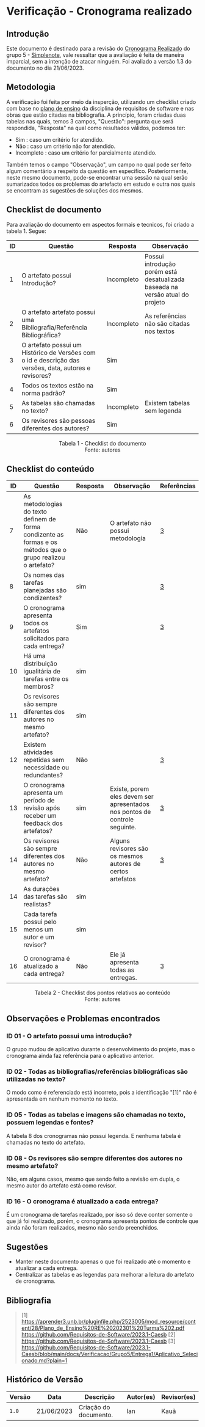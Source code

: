 # Verificação - Cronograma realizado

## Introdução

Este documento é destinado para a revisão do [Cronograma Realizado](https://github.com/Requisitos-de-Software/2023.1-Simplenote/blob/main/docs/planejamento/cronograma.md) 
do grupo 5 - [Simplenote](https://github.com/Requisitos-de-Software/2023.1-Simplenote), vale ressaltar que a avaliação é feita de maneira imparcial, sem a intenção de atacar ninguém. 
Foi avaliado a versão 1.3 do documento no dia 21/06/2023.

## Metodologia

A verificação foi feita por meio da insperção, utilizando um checklist criado com base no [plano de ensino](https://aprender3.unb.br/pluginfile.php/2523005/mod_resource/content/28/Plano_de_Ensino%20RE%20202301%20Turma%202.pdf) da disciplina de requisitos de software e nas obras que estão citadas na bibliografia. A princípio, foram criadas duas tabelas nas quais, 
temos 3 campos, "Questão": pergunta que será respondida, "Resposta" na qual como resultados válidos, podemos ter:

- Sim : caso um critério for atendido.
- Não : caso um critério não for atendido.
- Incompleto : caso um critério for parcialmente atendido.

Também temos o campo "Observação", um campo no qual pode ser feito algum comentário a respeito da questão em específico. Posteriormente, neste mesmo documento, pode-se encontrar uma sessão na qual serão sumarizados todos os problemas do artefacto em estudo e outra nos quais se encontram as sugestões de soluções dos mesmos.

## Checklist de documento
Para avaliação do documento em aspectos formais e tecnicos, foi criado a tabela 1. Segue:

|ID|Questão|Resposta|Observação|
|--|-------|--------|----------|
|1|O artefato possui Introdução?                                                                                |    Incompleto    |  Possui introdução porém está desatualizada baseada na versão atual do projeto        |
|2|O artefato artefato possui uma Bibliografia/Referência Bibliográfica?                                        |     Incompleto   | As referências não são citadas nos textos         |
|3|O artefato possui um Histórico de Versões com o id e descrição das versões, data, autores e revisores?       |     Sim   |          |
|4|Todos os textos estão na norma padrão?                                                                       |   Sim     |          |
|5|As tabelas são chamadas no texto?                                                                            |    Incompleto    | Existem tabelas sem legenda         |
|6|Os revisores são pessoas diferentes dos autores?                                                             |    Sim    |          |

<p align="center"> Tabela 1 - Checklist do documento <br> Fonte: autores </p>


## Checklist do conteúdo

| ID  | Questão | Resposta | Observação | Referências|
| --- | ------- | -------- | ---------- |------------|
|  7  | As metodologias do texto definem de forma condizente as formas e os métodos que o grupo realizou o artefato?                             |  Não	  | O artefato não possui metodologia             | [3](#ancora1) |
|  8  | Os nomes das tarefas planejadas são condizentes?                       |  sim	  |           | [3](#ancora1) |
|  9  | O cronograma apresenta todos os artefatos solicitados para cada entrega?   |  Sim	  |         | [3](#ancora1) |
|  10  | Há uma distribuição igualitária de tarefas entre os membros?                                              |  sim	  |              | |
|  11  | Os revisores são sempre diferentes dos autores no mesmo artefato?                   |  sim	  |              |  |
|  12  | Existem atividades repetidas sem necessidade ou redundantes?                         |  Não	  |              | [3](#ancora1) |
|  13  | O cronograma apresenta um período de revisão após receber um feedback dos artefatos?	                         |  sim	  |   Existe, porem eles devem ser apresentados nos pontos de controle seguinte.           | [3](#ancora1) |
|  14  | Os revisores são sempre diferentes dos autores no mesmo artefato?                     |  Não	  | Alguns revisores são os mesmos autores de certos artefatos             |  [3](#ancora1)| 
|  14  | As durações das tarefas são realistas?                       |  sim	  |              |  |
|  15  | Cada tarefa possui pelo menos um autor e um revisor?                       |  sim	  |              |  |
|  16  | O cronograma é atualizado a cada entrega?                       |  Não	  | Ele já apresenta todas as entregas.             | [3](#ancora1) |





<p align="center"> Tabela 2 - Checklist dos pontos relativos ao conteúdo <br> Fonte: autores </p>

## Observações e Problemas encontrados

### ID 01 - O artefato possui uma introdução?
O grupo mudou de aplicativo durante o desenvolvimento do projeto, mas o cronograma ainda faz referência para o aplicativo anterior.

### ID 02 - Todas as bibliografias/referências bibliográficas são utilizadas no texto?
O modo como é referenciado está incorreto, pois a identificação "[1]" não é apresentada em nenhum momento no texto.

### ID 05 - Todas as tabelas e imagens são chamadas no texto, possuem legendas e fontes?
A tabela 8 dos cronogramas não possui legenda. E nenhuma tabela é chamadas no texto do artefato.

### ID 08 - Os revisores são sempre diferentes dos autores no mesmo artefato?
Não, em alguns casos, mesmo que sendo feito a revisão em dupla, o mesmo autor do artefato está como revisor.

### ID 16 - O cronograma é atualizado a cada entrega?
É um cronograma de tarefas realizado, por isso só deve conter somente o que já foi realizado, porém, o cronograma apresenta pontos de controle que ainda não foram realizados, mesmo não sendo preenchidos.

## Sugestões
* Manter neste documento apenas o que foi realizado até o momento e atualizar a cada entrega.
* Centralizar as tabelas e as legendas para melhorar a leitura do artefato de cronograma.

## Bibliografia

> [1] https://aprender3.unb.br/pluginfile.php/2523005/mod_resource/content/28/Plano_de_Ensino%20RE%20202301%20Turma%202.pdf </br>
https://github.com/Requisitos-de-Software/2023.1-Caesb
> [2] https://github.com/Requisitos-de-Software/2023.1-Caesb
> [3] https://github.com/Requisitos-de-Software/2023.1-Caesb/blob/main/docs/Verificacao/Grupo5/Entrega1/Aplicativo_Selecionado.md?plain=1

## Histórico de Versão

| Versão | Data       | Descrição             | Autor(es) | Revisor(es)        |
| ------ | ---------- | --------------------- | --------- | ------------------ |
| `1.0`  | 21/06/2023 | Criação do documento. | Ian      | Kauã            |
